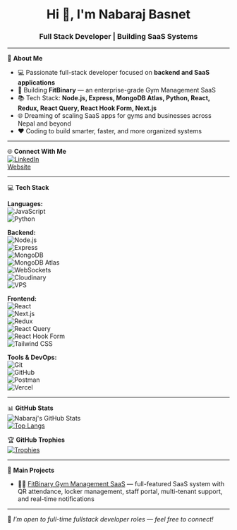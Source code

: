 <h1 align="center">Hi 👋, I'm Nabaraj Basnet</h1>
<h3 align="center">Full Stack Developer | Building SaaS Systems</h3>

---

💫 **About Me**  
- 💻 Passionate full-stack developer focused on **backend and SaaS applications**  
- 🚀 Building **FitBinary** — an enterprise-grade Gym Management SaaS  
- 📚 Tech Stack: **Node.js, Express, MongoDB Atlas, Python, React, Redux, React Query, React Hook Form, Next.js**  
- 🌐 Dreaming of scaling SaaS apps for gyms and businesses across Nepal and beyond  
- ❤️ Coding to build smarter, faster, and more organized systems  

---

🌐 **Connect With Me**  
[![LinkedIn](https://img.shields.io/badge/LinkedIn-0A66C2?style=flat&logo=linkedin&logoColor=white)](https://www.linkedin.com/in/nabaraj-basnet-1b9216248/)  
[Website](https://nabarajbasnet.com)

---

💻 **Tech Stack**  

**Languages:**  
![JavaScript](https://img.shields.io/badge/-JavaScript-black?style=flat-square&logo=javascript)  
![Python](https://img.shields.io/badge/-Python-black?style=flat-square&logo=python)  

**Backend:**  
![Node.js](https://img.shields.io/badge/-Node.js-black?style=flat-square&logo=node.js)  
![Express](https://img.shields.io/badge/-Express.js-black?style=flat-square&logo=express)  
![MongoDB](https://img.shields.io/badge/-MongoDB-black?style=flat-square&logo=mongodb)  
![MongoDB Atlas](https://img.shields.io/badge/-MongoDB_Atlas-black?style=flat-square&logo=mongodb)  
![WebSockets](https://img.shields.io/badge/-WebSockets-black?style=flat-square)  
![Cloudinary](https://img.shields.io/badge/-Cloudinary-black?style=flat-square)  
![VPS](https://img.shields.io/badge/-VPS-black?style=flat-square)  

**Frontend:**  
![React](https://img.shields.io/badge/-React-black?style=flat-square&logo=react)  
![Next.js](https://img.shields.io/badge/-Next.js-black?style=flat-square&logo=next.js)  
![Redux](https://img.shields.io/badge/-Redux-black?style=flat-square&logo=redux)  
![React Query](https://img.shields.io/badge/-React_Query-black?style=flat-square)  
![React Hook Form](https://img.shields.io/badge/-React_Hook_Form-black?style=flat-square)  
![Tailwind CSS](https://img.shields.io/badge/-TailwindCSS-black?style=flat-square&logo=tailwindcss)  

**Tools & DevOps:**  
![Git](https://img.shields.io/badge/-Git-black?style=flat-square&logo=git)  
![GitHub](https://img.shields.io/badge/-GitHub-black?style=flat-square&logo=github)  
![Postman](https://img.shields.io/badge/-Postman-black?style=flat-square&logo=postman)  
![Vercel](https://img.shields.io/badge/-Vercel-black?style=flat-square&logo=vercel)  

---

📊 **GitHub Stats**  
![Nabaraj's GitHub Stats](https://github-readme-stats.vercel.app/api?username=nabarajbasnet&show_icons=true&theme=radical)  
[![Top Langs](https://github-readme-stats.vercel.app/api/top-langs/?username=nabarajbasnet&layout=compact&theme=radical)](https://github.com/anuraghazra/github-readme-stats)

🏆 **GitHub Trophies**  
[![Trophies](https://github-profile-trophy.vercel.app/?username=nabarajbasnet&theme=radical)](https://github.com/ryo-ma/github-profile-trophy)

---

🎯 **Main Projects**  
- 🏋️‍♂️ [FitBinary Gym Management SaaS](https://github.com/nabarajbasnet/fitbinary) — full-featured SaaS system with QR attendance, locker management, staff portal, multi-tenant support, and real-time notifications

---

📌 *I’m open to full-time fullstack developer roles — feel free to connect!*
